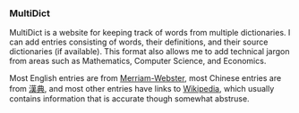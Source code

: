 ### MultiDict

MultiDict is a website for keeping track of words from multiple dictionaries. I can add entries consisting of words, their definitions, and their source dictionaries (if available). This format also allows me to add technical jargon from areas such as Mathematics, Computer Science, and Economics.

Most English entries are from [Merriam-Webster](https://www.merriam-webster.com/), most Chinese entries are from [漢典](https://www.zdic.net/), and most other entries have links to [Wikipedia](https://en.wikipedia.org/wiki/Main_Page), which usually contains information that is accurate though somewhat abstruse.